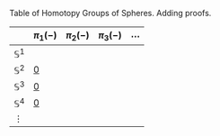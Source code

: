 Table of Homotopy Groups of Spheres. Adding proofs.



|  | $\pi_1(-)$ | $\pi_2(-)$ | $\pi_3(-)$ | $\cdots$ |
| ---- | ---- | ---- | ---- | ---- |
| $\mathbb{S}^1$ |  |  |  |  |
| $\mathbb{S}^2$ | [0](Lemmas/n_sphere_is_simply_connected.md)  |  |  |  |
| $\mathbb{S}^3$ | [0](Lemmas/n_sphere_is_simply_connected.md)  |  |  |  |
| $\mathbb{S}^4$ | [0](Lemmas/n_sphere_is_simply_connected.md)  |  |  |  |
| $\vdots$  |  |  |  |  |

